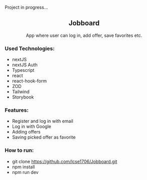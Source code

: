 Project in progress...

<h2 align='center'>Jobboard</h2>

<p align='center'>App where user can log in, add offer, save favorites etc.</p>

<h3>Used Technologies:</h3>

- nextJS
- nextJS Auth
- Typescript
- react
- react-hook-form
- ZOD
- Tailwind
- Storybook

<h3>Features:</h3>

- Register and log in with email
- Log in with Google
- Adding offers
- Saving picked offer as favorite

<h3>How to run:</h3>

- git clone https://github.com/lcse1706/Jobboard.git
- npm install
- npm run dev
